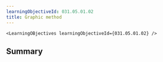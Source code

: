 ```yaml
---
learningObjectiveId: 031.05.01.02
title: Graphic method
---
```


```tsx eval
<LearningOBjectives learningObjectiveId={031.05.01.02} />
```

## Summary
